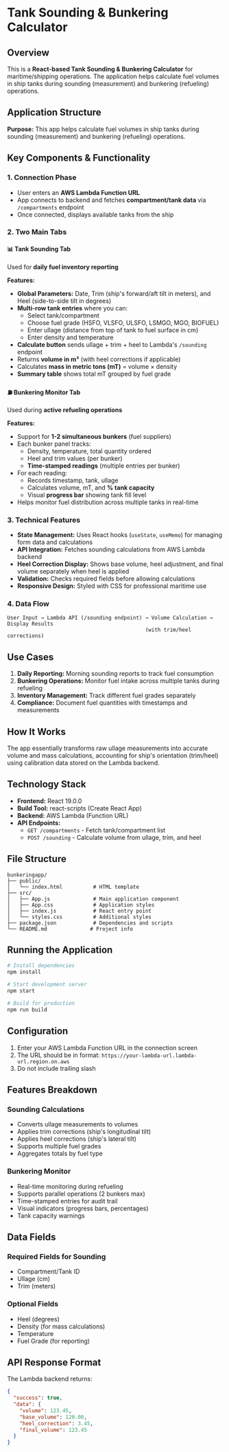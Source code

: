 # Tank Sounding & Bunkering Calculator

## Overview

This is a **React-based Tank Sounding & Bunkering Calculator** for maritime/shipping operations. The application helps calculate fuel volumes in ship tanks during sounding (measurement) and bunkering (refueling) operations.

## Application Structure

**Purpose:** This app helps calculate fuel volumes in ship tanks during sounding (measurement) and bunkering (refueling) operations.

## Key Components & Functionality

### 1. Connection Phase

- User enters an **AWS Lambda Function URL**
- App connects to backend and fetches **compartment/tank data** via `/compartments` endpoint
- Once connected, displays available tanks from the ship

### 2. Two Main Tabs

#### 📊 Tank Sounding Tab

Used for **daily fuel inventory reporting**

**Features:**
- **Global Parameters:** Date, Trim (ship's forward/aft tilt in meters), and Heel (side-to-side tilt in degrees)
- **Multi-row tank entries** where you can:
  - Select tank/compartment
  - Choose fuel grade (HSFO, VLSFO, ULSFO, LSMGO, MGO, BIOFUEL)
  - Enter ullage (distance from top of tank to fuel surface in cm)
  - Enter density and temperature
- **Calculate button** sends ullage + trim + heel to Lambda's `/sounding` endpoint
- Returns **volume in m³** (with heel corrections if applicable)
- Calculates **mass in metric tons (mT)** = volume × density
- **Summary table** shows total mT grouped by fuel grade

#### ⛽ Bunkering Monitor Tab

Used during **active refueling operations**

**Features:**
- Support for **1-2 simultaneous bunkers** (fuel suppliers)
- Each bunker panel tracks:
  - Density, temperature, total quantity ordered
  - Heel and trim values (per bunker)
  - **Time-stamped readings** (multiple entries per bunker)
- For each reading:
  - Records timestamp, tank, ullage
  - Calculates volume, mT, and **% tank capacity**
  - Visual **progress bar** showing tank fill level
- Helps monitor fuel distribution across multiple tanks in real-time

### 3. Technical Features

- **State Management:** Uses React hooks (`useState`, `useMemo`) for managing form data and calculations
- **API Integration:** Fetches sounding calculations from AWS Lambda backend
- **Heel Correction Display:** Shows base volume, heel adjustment, and final volume separately when heel is applied
- **Validation:** Checks required fields before allowing calculations
- **Responsive Design:** Styled with CSS for professional maritime use

### 4. Data Flow

```
User Input → Lambda API (/sounding endpoint) → Volume Calculation → Display Results
                                             (with trim/heel corrections)
```

## Use Cases

1. **Daily Reporting:** Morning sounding reports to track fuel consumption
2. **Bunkering Operations:** Monitor fuel intake across multiple tanks during refueling
3. **Inventory Management:** Track different fuel grades separately
4. **Compliance:** Document fuel quantities with timestamps and measurements

## How It Works

The app essentially transforms raw ullage measurements into accurate volume and mass calculations, accounting for ship's orientation (trim/heel) using calibration data stored on the Lambda backend.

## Technology Stack

- **Frontend:** React 19.0.0
- **Build Tool:** react-scripts (Create React App)
- **Backend:** AWS Lambda (Function URL)
- **API Endpoints:**
  - `GET /compartments` - Fetch tank/compartment list
  - `POST /sounding` - Calculate volume from ullage, trim, and heel

## File Structure

```
bunkeringapp/
├── public/
│   └── index.html          # HTML template
├── src/
│   ├── App.js              # Main application component
│   ├── App.css             # Application styles
│   ├── index.js            # React entry point
│   └── styles.css          # Additional styles
├── package.json            # Dependencies and scripts
└── README.md              # Project info
```

## Running the Application

```bash
# Install dependencies
npm install

# Start development server
npm start

# Build for production
npm run build
```

## Configuration

1. Enter your AWS Lambda Function URL in the connection screen
2. The URL should be in format: `https://your-lambda-url.lambda-url.region.on.aws`
3. Do not include trailing slash

## Features Breakdown

### Sounding Calculations
- Converts ullage measurements to volumes
- Applies trim corrections (ship's longitudinal tilt)
- Applies heel corrections (ship's lateral tilt)
- Supports multiple fuel grades
- Aggregates totals by fuel type

### Bunkering Monitor
- Real-time monitoring during refueling
- Supports parallel operations (2 bunkers max)
- Time-stamped entries for audit trail
- Visual indicators (progress bars, percentages)
- Tank capacity warnings

## Data Fields

### Required Fields for Sounding
- Compartment/Tank ID
- Ullage (cm)
- Trim (meters)

### Optional Fields
- Heel (degrees)
- Density (for mass calculations)
- Temperature
- Fuel Grade (for reporting)

## API Response Format

The Lambda backend returns:
```json
{
  "success": true,
  "data": {
    "volume": 123.45,
    "base_volume": 120.00,
    "heel_correction": 3.45,
    "final_volume": 123.45
  }
}
```

